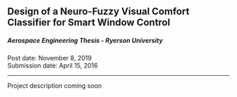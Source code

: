 ## Design of a Neuro-Fuzzy Visual Comfort Classifier for Smart Window Control

##### Aerospace Engineering Thesis - Ryerson University

Post date: November 8, 2019
<br>
Submission date: April 15, 2016

---

Project description coming soon
